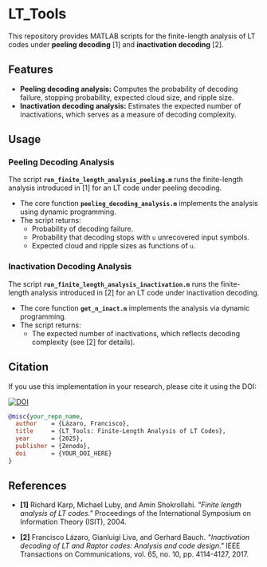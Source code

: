 # LT_Tools

This repository provides MATLAB scripts for the finite-length analysis of LT codes under **peeling decoding** [1] and **inactivation decoding** [2].  

## Features

- **Peeling decoding analysis:** Computes the probability of decoding failure, stopping probability, expected cloud size, and ripple size.  
- **Inactivation decoding analysis:** Estimates the expected number of inactivations, which serves as a measure of decoding complexity.  

## Usage

### Peeling Decoding Analysis

The script **`run_finite_length_analysis_peeling.m`** runs the finite-length analysis introduced in [1] for an LT code under peeling decoding.  

- The core function **`peeling_decoding_analysis.m`** implements the analysis using dynamic programming.  
- The script returns:  
  - Probability of decoding failure.  
  - Probability that decoding stops with `u` unrecovered input symbols.  
  - Expected cloud and ripple sizes as functions of `u`.  

### Inactivation Decoding Analysis  

The script **`run_finite_length_analysis_inactivation.m`** runs the finite-length analysis introduced in [2] for an LT code under inactivation decoding.  

- The core function **`get_n_inact.m`** implements the analysis via dynamic programming.  
- The script returns:  
  - The expected number of inactivations, which reflects decoding complexity (see [2] for details).  

## Citation  

If you use this implementation in your research, please cite it using the DOI:  

[![DOI](https://zenodo.org/badge/DOI/YOUR_DOI_HERE.svg)](https://doi.org/YOUR_DOI_HERE)  

```bibtex
@misc{your_repo_name,
  author    = {Lázaro, Francisco},
  title     = {LT_Tools: Finite-Length Analysis of LT Codes},
  year      = {2025},
  publisher = {Zenodo},
  doi       = {YOUR_DOI_HERE}
}
```

## References  

- **[1]** Richard Karp, Michael Luby, and Amin Shokrollahi. *"Finite length analysis of LT codes."* Proceedings of the International Symposium on Information Theory (ISIT), 2004.  

- **[2]** Francisco Lázaro, Gianluigi Liva, and Gerhard Bauch. *"Inactivation decoding of LT and Raptor codes: Analysis and code design."* IEEE Transactions on Communications, vol. 65, no. 10, pp. 4114-4127, 2017.  


